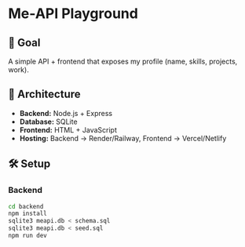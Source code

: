 # Me-API Playground

## 🚀 Goal
A simple API + frontend that exposes my profile (name, skills, projects, work).

## 📂 Architecture
- **Backend:** Node.js + Express
- **Database:** SQLite
- **Frontend:** HTML + JavaScript
- **Hosting:** Backend → Render/Railway, Frontend → Vercel/Netlify

## 🛠 Setup

### Backend
```bash
cd backend
npm install
sqlite3 meapi.db < schema.sql
sqlite3 meapi.db < seed.sql
npm run dev


